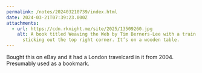 ```yaml
---
permalink: /notes/202403210739/index.html
date: 2024-03-21T07:39:23.000Z
attachments:
  - url: https://cdn.rknight.me/site/2025/13509260.jpg
    alt: A book titled Weaving the Web by Tim Berners-Lee with a train ticket
      sticking out the top right corner. It’s on a wooden table.
---
```


Bought this on eBay and it had a London travelcard in it from 2004. Presumably used as a bookmark.
